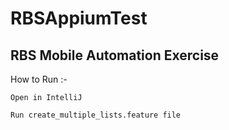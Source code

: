 # RBSAppiumTest
## RBS Mobile Automation Exercise

How to Run :-

  	Open in IntelliJ
  
  	Run create_multiple_lists.feature file
